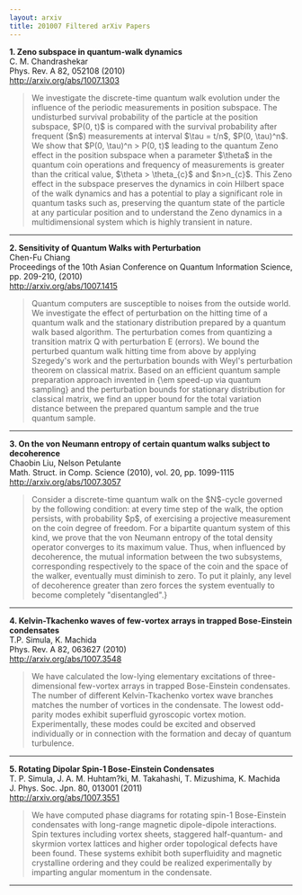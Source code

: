 ```yaml
---
layout: arxiv
title: 201007 Filtered arXiv Papers
---
```


**1.    Zeno subspace in quantum-walk dynamics**  
C. M. Chandrashekar  
Phys. Rev. A 82, 052108 (2010)  
http://arxiv.org/abs/1007.1303  
<blockquote>
<p>
We investigate the discrete-time quantum walk evolution under the influence of the periodic measurements in position subspace. The undisturbed survival probability of the particle at the position subspace, $P(0, t)$ is compared with the survival probability after frequent ($n$) measurements at interval $\tau = t/n$, $P(0, \tau)^n$. We show that $P(0, \tau)^n > P(0, t)$ leading to the quantum Zeno effect in the position subspace when a parameter $\theta$ in the quantum coin operations and frequency of measurements is greater than the critical value, $\theta > \theta_{c}$ and $n>n_{c}$. This Zeno effect in the subspace preserves the dynamics in coin Hilbert space of the walk dynamics and has a potential to play a significant role in quantum tasks such as, preserving the quantum state of the particle at any particular position and to understand the Zeno dynamics in a multidimensional system which is highly transient in nature.
</p>
</blockquote>

------

**2.    Sensitivity of Quantum Walks with Perturbation**  
Chen-Fu Chiang  
Proceedings of the 10th Asian Conference on Quantum Information Science, pp. 209-210, (2010)  
http://arxiv.org/abs/1007.1415  
<blockquote>
<p>
Quantum computers are susceptible to noises from the outside world. We investigate the effect of perturbation on the hitting time of a quantum walk and the stationary distribution prepared by a quantum walk based algorithm. The perturbation comes from quantizing a transition matrix Q with perturbation E (errors). We bound the perturbed quantum walk hitting time from above by applying Szegedy's work and the perturbation bounds with Weyl's perturbation theorem on classical matrix. Based on an efficient quantum sample preparation approach invented in {\em speed-up via quantum sampling} and the perturbation bounds for stationary distribution for classical matrix, we find an upper bound for the total variation distance between the prepared quantum sample and the true quantum sample.
</p>
</blockquote>

------

**3.    On the von Neumann entropy of certain quantum walks subject to decoherence**  
Chaobin Liu, Nelson Petulante  
Math. Struct. in Comp. Science (2010), vol. 20, pp. 1099-1115  
http://arxiv.org/abs/1007.3057  
<blockquote>
<p>
Consider a discrete-time quantum walk on the $N$-cycle governed by the following condition: at every time step of the walk, the option persists, with probability $p$, of exercising a projective measurement on the coin degree of freedom. For a bipartite quantum system of this kind, we prove that the von Neumann entropy of the total density operator converges to its maximum value. Thus, when influenced by decoherence, the mutual information between the two subsystems, corresponding respectively to the space of the coin and the space of the walker, eventually must diminish to zero. To put it plainly, any level of decoherence greater than zero forces the system eventually to become completely "disentangled".}
</p>
</blockquote>

------

**4.    Kelvin-Tkachenko waves of few-vortex arrays in trapped Bose-Einstein condensates**  
T.P. Simula, K. Machida  
Phys. Rev. A 82, 063627 (2010)  
http://arxiv.org/abs/1007.3548  
<blockquote>
<p>
We have calculated the low-lying elementary excitations of three-dimensional few-vortex arrays in trapped Bose-Einstein condensates. The number of different Kelvin-Tkachenko vortex wave branches matches the number of vortices in the condensate. The lowest odd-parity modes exhibit superfluid gyroscopic vortex motion. Experimentally, these modes could be excited and observed individually or in connection with the formation and decay of quantum turbulence.
</p>
</blockquote>

------

**5.    Rotating Dipolar Spin-1 Bose-Einstein Condensates**  
T. P. Simula, J. A. M. Huhtam?ki, M. Takahashi, T. Mizushima, K. Machida  
J. Phys. Soc. Jpn. 80, 013001 (2011)  
http://arxiv.org/abs/1007.3551  
<blockquote>
<p>
We have computed phase diagrams for rotating spin-1 Bose-Einstein condensates with long-range magnetic dipole-dipole interactions. Spin textures including vortex sheets, staggered half-quantum- and skyrmion vortex lattices and higher order topological defects have been found. These systems exhibit both superfluidity and magnetic crystalline ordering and they could be realized experimentally by imparting angular momentum in the condensate.
</p>
</blockquote>

------

